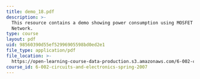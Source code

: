 ```yaml
---
title: demo_18.pdf
description: >-
  This resource contains a demo showing power consumption using MOSFET and RC
  Network.
type: course
layout: pdf
uid: 98560390d55ef52996905598bd0ed2e1
file_type: application/pdf
file_location: >-
  https://open-learning-course-data-production.s3.amazonaws.com/6-002-circuits-and-electronics-spring-2007/98560390d55ef52996905598bd0ed2e1_demo_18.pdf
course_id: 6-002-circuits-and-electronics-spring-2007
---
```

